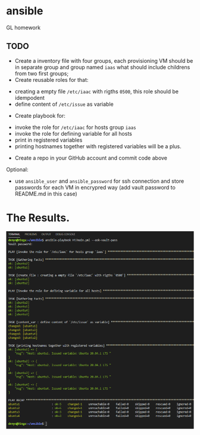 # ansible
GL homework
## TODO

* Create a inventory file with four groups, each provisioning VM should be in separate group and group named `iaas` what should include childrens from two first groups;
* Create reusable roles for that:
- creating a empty file `/etc/iaac` with rigths `0500`, this role should be idempodent
- define content of `/etc/issue` as variable
* Create playbook for:
- invoke the role for `/etc/iaac` for hosts group `iaas`
- invoke the role for defining variable for all hosts
- print in registered variables
- printing hostnames together with registered variables will be a plus.
* Create a repo in your GitHub account and commit code above

Optional:

- use `ansible_user` and `ansible_password` for ssh connection and store passwords for each VM in encrypred way (add vault password to README.md in this case)

# The Results.

![App](public/log.png)